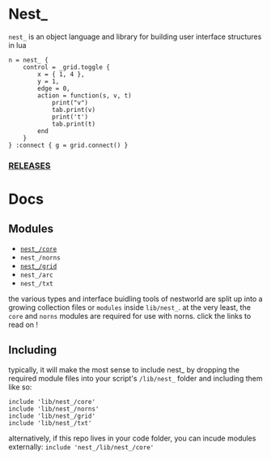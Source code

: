 # Nest_

`nest_` is an object language and library for building user interface structures in lua

```
n = nest_ {
    control = _grid.toggle {
        x = { 1, 4 },
        y = 1,
        edge = 0,
        action = function(s, v, t)
            print("v")
            tab.print(v)
            print('t')
            tab.print(t)
        end
    }
} :connect { g = grid.connect() }
```

### [RELEASES](https://github.com/andr-ew/nest_/releases/)

# Docs
## Modules

- [`nest_/core`](./doc/core.md)
- `nest_/norns`
- [`nest_/grid`](./doc/grid.md)
- `nest_/arc`
- `nest_/txt`

the various types and interface buidling tools of nestworld are split up into a growing collection files or `modules` inside `lib/nest_`. at the very least, the `core` and `norns` modules are required for use with norns. click the links to read on !

## Including

typically, it will make the most sense to include nest_ by dropping the required module files into your script's `/lib/nest_` folder and including them like so:

```
include 'lib/nest_/core'
include 'lib/nest_/norns'
include 'lib/nest_/grid'
include 'lib/nest_/txt'
```

alternatively, if this repo lives in your code folder, you can incude modules externally: `include 'nest_/lib/nest_/core'`
